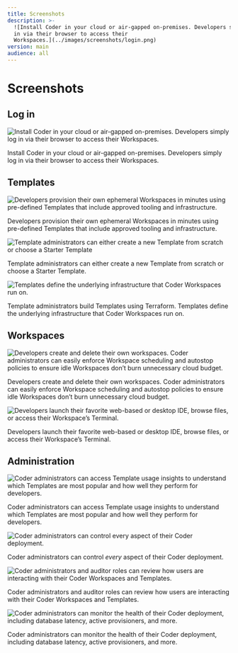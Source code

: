 ```yaml
---
title: Screenshots
description: >-
  ![Install Coder in your cloud or air-gapped on-premises. Developers simply log
  in via their browser to access their
  Workspaces.](../images/screenshots/login.png)
version: main
audience: all
---
```

# Screenshots

## Log in

![Install Coder in your cloud or air-gapped on-premises. Developers simply log in via their browser to access their Workspaces.](%images/%images/./images/screenshots/login.png)

Install Coder in your cloud or air-gapped on-premises. Developers simply log in
via their browser to access their Workspaces.

## Templates

![Developers provision their own ephemeral Workspaces in minutes using pre-defined Templates that include approved tooling and infrastructure.](%images/%images/./images/screenshots/templates_listing.png)

Developers provision their own ephemeral Workspaces in minutes using pre-defined
Templates that include approved tooling and infrastructure.

![Template administrators can either create a new Template from scratch or choose a Starter Template](%images/%images/./images/screenshots/starter_templates.png)

Template administrators can either create a new Template from scratch or choose
a Starter Template.

![Templates define the underlying infrastructure that Coder Workspaces run on.](%images/%images/./images/screenshots/terraform.png)

Template administrators build Templates using Terraform. Templates define the
underlying infrastructure that Coder Workspaces run on.

## Workspaces

![Developers create and delete their own workspaces. Coder administrators can easily enforce Workspace scheduling and autostop policies to ensure idle Workspaces don’t burn unnecessary cloud budget.](%images/%images/./images/screenshots/workspaces_listing.png)

Developers create and delete their own workspaces. Coder administrators can
easily enforce Workspace scheduling and autostop policies to ensure idle
Workspaces don’t burn unnecessary cloud budget.

![Developers launch their favorite web-based or desktop IDE, browse files, or access their Workspace’s Terminal.](%images/%images/./images/screenshots/workspace_launch.png)

Developers launch their favorite web-based or desktop IDE, browse files, or
access their Workspace’s Terminal.

## Administration

![Coder administrators can access Template usage insights to understand which Templates are most popular and how well they perform for developers.](%images/%images/./images/screenshots/templates_insights.png)

Coder administrators can access Template usage insights to understand which
Templates are most popular and how well they perform for developers.

![Coder administrators can control *every* aspect of their Coder deployment.](%images/%images/./images/screenshots/settings.png)

Coder administrators can control *every* aspect of their Coder deployment.

![Coder administrators and auditor roles can review how users are interacting with their Coder Workspaces and Templates.](%images/%images/./images/screenshots/audit.png)

Coder administrators and auditor roles can review how users are interacting with
their Coder Workspaces and Templates.

![Coder administrators can monitor the health of their Coder deployment, including database latency, active provisioners, and more.](%images/%images/./images/screenshots/healthcheck.png)

Coder administrators can monitor the health of their Coder deployment, including
database latency, active provisioners, and more.
